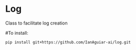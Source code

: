 # Log
Class to facilitate log creation

#To install:

```
pip install git+https://github.com/IanAguiar-ai/log.git
```
